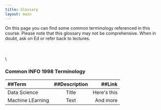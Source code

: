 ```yaml
---
title: Glossary
layout: main
---
```


On this page you can find some common terminology referenced in this course. Please note that this glossary may not be comprehensive. When in doubt, ask on Ed or refer back to lectures.
\
\
\
\
\

### Common INFO 1998 Terminology

| ##Term        | ##Description | ##Link          |
| :---        |    :----:   |          ---: |
| Data Science      | Title       | Here's this   |
| Machine LEarning   | Text        | And more      |